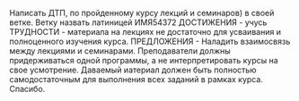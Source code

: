 Написать ДТП, по пройденному курсу лекций и семинаров) в своей ветке. Ветку назвать латиницей ИМЯ54372
ДОСТИЖЕНИЯ - учусь
ТРУДНОСТИ - материала на лекциях не достаточно для усваивания и полноценного изучения курса.
ПРЕДЛОЖЕНИЯ - Наладить взаимосвязь между лекциями и семинарами. Преподаватели должны придерживаться одной программы, а не интерпретировать курсы на свое усмотрение. Даваемый иатериал должен быть полностью самодостаточным для выполнения всех заданий в рамках курса.
Спасибо.